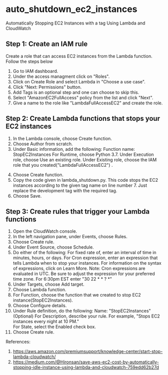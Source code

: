 # auto_shutdown_ec2_instances
Automatically Stopping EC2 Instances with a tag Using Lambda and CloudWatch

## Step 1: Create an IAM rule
Create a role that can access EC2 instances from the Lambda function. Follow the steps below 
1) Go to IAM dashboard.
2) Under the access managment click on "Roles".
3) Click on Create Role and select Lambda in "Choose a use case".
4) Click "Next: Permissions" button.
5) Add Tags is an optional step and one can choose to skip this. 
6) Select "AmazonEC2FullAccess" policy from the list and click "Next".
7) Give a name to the role like "LambdaFullAccessEC2" and create the role.

## Step 2: Create Lambda functions that stops your EC2 instances 
1) In the Lambda console, choose Create function.
2) Choose Author from scratch.
3) Under Basic information, add the following:
         Function name: StopEC2Instances
         For Runtime, choose Python 3.7.
         Under Execution role, choose Use an existing role.
         Under Existing role, choose the IAM role that you created("LambdaFullAccessEC2") .
4. Choose Create function.
5. Copy the code given in lambda_shutdown.py. This code stops the EC2 instances according to the given tag name on line number 7. Just replace the development tag with the required tag.
6. Choose Save.

## Step 3: Create rules that trigger your Lambda functions

1) Open the CloudWatch console.
2) In the left navigation pane, under Events, choose Rules.
3) Choose Create rule.
4) Under Event Source, choose Schedule.
5) Do either of the following:
For fixed rate of, enter an interval of time in minutes, hours, or days.
For Cron expression, enter an expression that tells Lambda when to stop your instances. For information on the syntax of expressions, click on Learn More.
Note: Cron expressions are evaluated in UTC. Be sure to adjust the expression for your preferred time zone.
For 6:30pm EST enter "30 22 * * ? *" 
6) Under Targets, choose Add target.
7) Choose Lambda function.
8) For Function, choose the function that we created to stop EC2 instance(StopEC2Instances).
9) Choose Configure details.
10) Under Rule definition, do the following:
      Name: "StopEC2Instances"<br>
      (Optional) For Description, describe your rule. For example, "Stops EC2 instances every night at 10 PM."<br>
      For State, select the Enabled check box.
11) Choose Create rule.

References: 
1) https://aws.amazon.com/premiumsupport/knowledge-center/start-stop-lambda-cloudwatch/
2) https://medium.com/@Hironsan/save-aws-ec2-cost-by-automatically-stopping-idle-instance-using-lambda-and-cloudwatch-759edd62b27d
